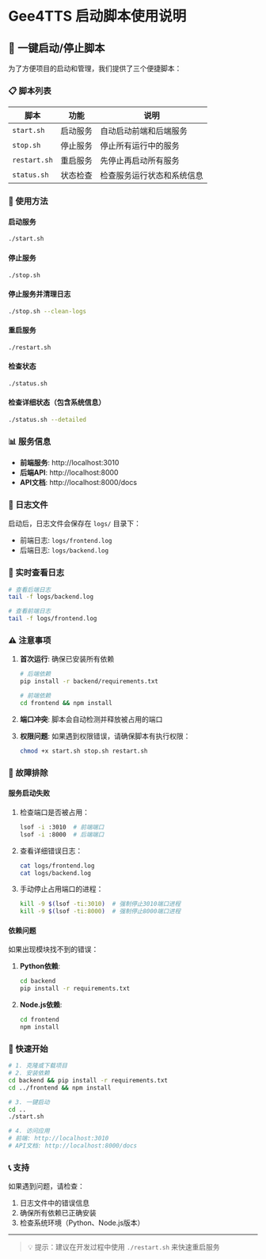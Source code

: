 # Gee4TTS 启动脚本使用说明

## 🚀 一键启动/停止脚本

为了方便项目的启动和管理，我们提供了三个便捷脚本：

### 📋 脚本列表

| 脚本 | 功能 | 说明 |
|------|------|------|
| `start.sh` | 启动服务 | 自动启动前端和后端服务 |
| `stop.sh` | 停止服务 | 停止所有运行中的服务 |
| `restart.sh` | 重启服务 | 先停止再启动所有服务 |
| `status.sh` | 状态检查 | 检查服务运行状态和系统信息 |

### 🔧 使用方法

#### 启动服务
```bash
./start.sh
```

#### 停止服务
```bash
./stop.sh
```

#### 停止服务并清理日志
```bash
./stop.sh --clean-logs
```

#### 重启服务
```bash
./restart.sh
```

#### 检查状态
```bash
./status.sh
```

#### 检查详细状态（包含系统信息）
```bash
./status.sh --detailed
```

### 📊 服务信息

- **前端服务**: http://localhost:3010
- **后端API**: http://localhost:8000
- **API文档**: http://localhost:8000/docs

### 📝 日志文件

启动后，日志文件会保存在 `logs/` 目录下：

- 前端日志: `logs/frontend.log`
- 后端日志: `logs/backend.log`

### 📱 实时查看日志

```bash
# 查看后端日志
tail -f logs/backend.log

# 查看前端日志
tail -f logs/frontend.log
```

### ⚠️ 注意事项

1. **首次运行**: 确保已安装所有依赖
   ```bash
   # 后端依赖
   pip install -r backend/requirements.txt
   
   # 前端依赖
   cd frontend && npm install
   ```

2. **端口冲突**: 脚本会自动检测并释放被占用的端口

3. **权限问题**: 如果遇到权限错误，请确保脚本有执行权限：
   ```bash
   chmod +x start.sh stop.sh restart.sh
   ```

### 🐛 故障排除

#### 服务启动失败

1. 检查端口是否被占用：
   ```bash
   lsof -i :3010  # 前端端口
   lsof -i :8000  # 后端端口
   ```

2. 查看详细错误日志：
   ```bash
   cat logs/frontend.log
   cat logs/backend.log
   ```

3. 手动停止占用端口的进程：
   ```bash
   kill -9 $(lsof -ti:3010)  # 强制停止3010端口进程
   kill -9 $(lsof -ti:8000)  # 强制停止8000端口进程
   ```

#### 依赖问题

如果出现模块找不到的错误：

1. **Python依赖**:
   ```bash
   cd backend
   pip install -r requirements.txt
   ```

2. **Node.js依赖**:
   ```bash
   cd frontend
   npm install
   ```

### 🎯 快速开始

```bash
# 1. 克隆或下载项目
# 2. 安装依赖
cd backend && pip install -r requirements.txt
cd ../frontend && npm install

# 3. 一键启动
cd ..
./start.sh

# 4. 访问应用
# 前端: http://localhost:3010
# API文档: http://localhost:8000/docs
```

### 📞 支持

如果遇到问题，请检查：
1. 日志文件中的错误信息
2. 确保所有依赖已正确安装
3. 检查系统环境（Python、Node.js版本）

---

> 💡 提示：建议在开发过程中使用 `./restart.sh` 来快速重启服务
